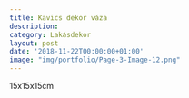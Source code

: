 ```yaml
---
title: Kavics dekor váza
description:
category: Lakásdekor
layout: post
date: '2018-11-22T00:00:00+01:00'
image: "img/portfolio/Page-3-Image-12.png"
---
```

 15x15x15cm
